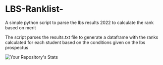 # LBS-Ranklist-
A simple python script to parse the lbs results 2022 to calculate the rank based on merit

The script parses the results.txt file to generate a dataframe with the ranks calculated for each student based on the conditions given on the lbs prospectus

![Your Repository's Stats](https://github-readme-stats.vercel.app/api/top-langs/?username=Tanu-N-Prabhu&theme=blue-green)
